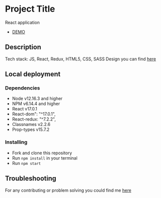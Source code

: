 # Project Title
React application
- [DEMO](https://andriimanyak.github.io/react-shop-tt/)

## Description
Tech stack: JS, React, Redux, HTML5, CSS, SASS
Design you can find [here](https://www.figma.com/file/L3uaEMANqqq7NeQuNskUUh/Тестовое-задание-(Copy)?node-id=0%3A1)

## Local deployment

### Dependencies
* Node v12.16.3 and higher
* NPM v6.14.4 and higher
* React v17.0.1
* React-dom": "^17.0.1",
* React-redux: "^7.2.2",
* Classnames v2.2.6
* Prop-types v15.7.2

### Installing
* Fork and clone this repository
* Run `npm install` in your terminal
* Run `npm start`

## Troubleshooting
For any contributing or problem solving you could find me [here](https://t.me/AndriyManyak)

